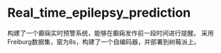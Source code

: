 # Real_time_epilepsy_prediction

构建了一个癫痫实时预警系统，能够在癫痫发作前一段时间进行提醒。
采用Freiburg数据集，窗为8s，构建了一个自编码器，并部署到树莓派上。
